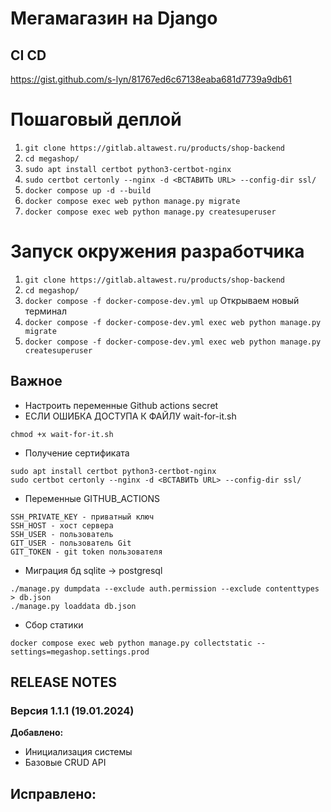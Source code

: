 # Мегамагазин на Django
## CI CD
https://gist.github.com/s-lyn/81767ed6c67138eaba681d7739a9db61
# Пошаговый деплой
1. ```git clone https://gitlab.altawest.ru/products/shop-backend```
2. ```cd megashop/```
3. ```sudo apt install certbot python3-certbot-nginx```
4. ```sudo certbot certonly --nginx -d <ВСТАВИТЬ URL> --config-dir ssl/```
5. ```docker compose up -d --build```
6. ```docker compose exec web python manage.py migrate```
7. ```docker compose exec web python manage.py createsuperuser```
# Запуск окружения разработчика
1. ```git clone https://gitlab.altawest.ru/products/shop-backend```
2. ```cd megashop/```
3. ```docker compose -f docker-compose-dev.yml up```
Открываем новый терминал
4. ```docker compose -f docker-compose-dev.yml exec web python manage.py migrate```
5. ```docker compose -f docker-compose-dev.yml exec web python manage.py createsuperuser```
## Важное
- Настроить переменные Github actions secret
- ЕСЛИ ОШИБКА ДОСТУПА К ФАЙЛУ wait-for-it.sh
```
chmod +x wait-for-it.sh 
```
- Получение сертификата
```
sudo apt install certbot python3-certbot-nginx
sudo certbot certonly --nginx -d <ВСТАВИТЬ URL> --config-dir ssl/
```
- Переменные GITHUB_ACTIONS
``` 
SSH_PRIVATE_KEY - приватный ключ
SSH_HOST - хост сервера
SSH_USER - пользователь
GIT_USER - пользователь Git
GIT_TOKEN - git token пользователя
```
- Миграция бд sqlite -> postgresql
```
./manage.py dumpdata --exclude auth.permission --exclude contenttypes > db.json
./manage.py loaddata db.json
```
- Сбор статики
```
docker compose exec web python manage.py collectstatic --settings=megashop.settings.prod
```
## RELEASE NOTES
### Версия 1.1.1 (19.01.2024)

**Добавлено:**
- Инициализация системы
- Базовые CRUD API

**Исправлено:**
- 